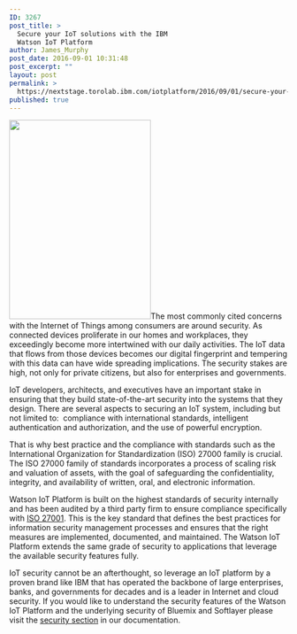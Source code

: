 ```yaml
---
ID: 3267
post_title: >
  Secure your IoT solutions with the IBM
  Watson IoT Platform
author: James_Murphy
post_date: 2016-09-01 10:31:48
post_excerpt: ""
layout: post
permalink: >
  https://nextstage.torolab.ibm.com/iotplatform/2016/09/01/secure-your-iot/
published: true
---
```

<img src="http://www.ibmbigdatahub.com/sites/default/files/iotsecurity2_blog.jpg" width="256" height="360" class=" alignright" />The most commonly cited concerns with the Internet of Things among consumers are around security. As connected devices proliferate in our homes and workplaces, they exceedingly become more intertwined with our daily activities. The IoT data that flows from those devices becomes our digital fingerprint and tempering with this data can have wide spreading implications. The security stakes are high, not only for private citizens, but also for enterprises and governments.<p>IoT developers, architects, and executives have an important stake in ensuring that they build state-of-the-art security into the systems that they design. There are several aspects to securing an IoT system, including but not limited to:  compliance with international standards, intelligent authentication and authorization, and the use of powerful encryption.</p><p>That is why best practice and the compliance with standards such as the International Organization for Standardization (ISO) 27000 family is crucial. The ISO 27000 family of standards incorporates a process of scaling risk and valuation of assets, with the goal of safeguarding the confidentiality, integrity, and availability of written, oral, and electronic information.</p><p>Watson IoT Platform is built on the highest standards of security internally and has been audited by a third party firm to ensure compliance specifically with <a href="http://www-935.ibm.com/services/multimedia/saas_27k.pdf" target="_blank">ISO 27001</a>. This is the key standard that defines the best practices for information security management processes and ensures that the right measures are implemented, documented, and maintained. The Watson IoT Platform extends the same grade of security to applications that leverage the available security features fully.</p><p>IoT security cannot be an afterthought, so leverage an IoT platform by a proven brand like IBM that has operated the backbone of large enterprises, banks, and governments for decades and is a leader in Internet and cloud security. If you would like to understand the security features of the Watson IoT Platform and the underlying security of Bluemix and Softlayer please visit the <a href="https://console.stage1.ng.bluemix.net/docs/services/IoT/reference/security/index.html">security section</a> in our documentation.</p><br /><br /><br />